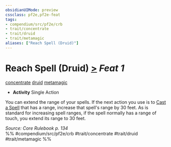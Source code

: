 ```yaml
---
obsidianUIMode: preview
cssclass: pf2e,pf2e-feat
tags:
- compendium/src/pf2e/crb
- trait/concentrate
- trait/druid
- trait/metamagic
aliases: ["Reach Spell (Druid)"]
---
```

# Reach Spell (Druid)  [>](../../rules/core-rulebook/chapter-9-playing-the-game.md#Actions "Single Action") *Feat 1*  
[concentrate](../../rules/traits/concentrate.md)  [druid](../../rules/traits/druid.md)  [metamagic](../../rules/traits/metamagic.md)  

- **Activity** Single Action

You can extend the range of your spells. If the next action you use is to [Cast a Spell](../../rules/actions/cast-a-spell.md) that has a range, increase that spell's range by 30 feet. As is standard for increasing spell ranges, if the spell normally has a range of touch, you extend its range to 30 feet.

*Source: Core Rulebook p. 134*  
%% #compendium/src/pf2e/crb #trait/concentrate #trait/druid #trait/metamagic %%